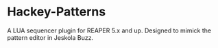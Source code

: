 # Hackey-Patterns
A LUA sequencer plugin for REAPER 5.x and up. Designed to mimick the pattern editor in Jeskola Buzz.

